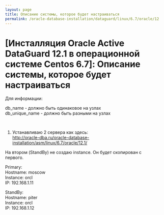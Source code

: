 ```yaml
---
layout: page
title: Описание системы, которое будет настраиваться
permalink: /oracle-database-installation/dataguard/linux/6.7/oracle/12.1/info-about-env/
---
```


# [Инсталляция Oracle Active DataGuard 12.1 в операционной системе Centos 6.7]: Описание системы, которое будет настраиваться



Для информации:

db_name - должно быть одинаковое на узлах  
db_unique_name - должно быть разными на узлах  


<br/>


1) Устанавливаю 2 сервера как здесь:  
http://oracle-dba.ru/oracle-database-installation/asm/linux/6.7/oracle/12.1/


На втором (StandBy) не создаю instance. Он будет скопирован с первого.


Primary:  
Hostname: moscow  
Instance: orcl  
IP: 192.168.1.11  

StandBy:  
Hostname: piter  
Instance: orcl  
IP: 192.168.1.12  
